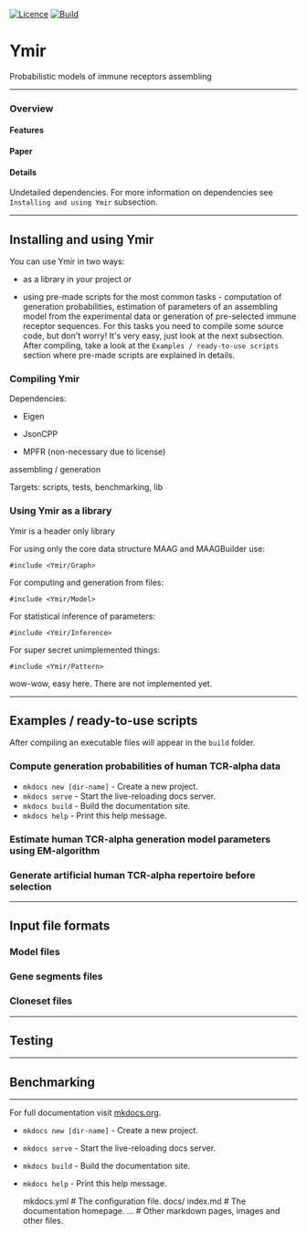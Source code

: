 [![Licence](https://img.shields.io/hexpm/l/plug.svg?style=flat-square)](http://www.apache.org/licenses/LICENSE-2.0)
[![Build](https://travis-ci.org/imminfo/ymir.svg?style=flat-square)](https://travis-ci.org/imminfo/ymir)


# Ymir
Probabilistic models of immune receptors assembling

---

### Overview

#### Features

#### Paper

#### Details
Undetailed dependencies. For more information on dependencies see `Installing and using Ymir` subsection.

---

## Installing and using Ymir

You can use Ymir in two ways:

- as a library in your project or 

- using pre-made scripts for the most common tasks - computation of generation probabilities,
estimation of parameters of an assembling model from the experimental data or
generation of pre-selected immune receptor sequences. For this tasks you need to compile
some source code, but don't worry! It's very easy, just look at the next subsection. After compiling,
take a look at the `Examples / ready-to-use scripts` section where pre-made scripts are explained in details.

### Compiling Ymir

Dependencies:

- Eigen

- JsonCPP

- MPFR (non-necessary due to license)

assembling / generation

Targets: scripts, tests, benchmarking, lib

### Using Ymir as a library

Ymir is a header only library

For using only the core data structure MAAG and MAAGBuilder use:

    #include <Ymir/Graph>

For computing and generation from files:

    #include <Ymir/Model>

For statistical inference of parameters:

    #include <Ymir/Inference>

For super secret unimplemented things:
    
    #include <Ymir/Pattern>

wow-wow, easy here. There are not implemented yet.

---

## Examples / ready-to-use scripts

After compiling an executable files will appear in the `build` folder.

### Compute generation probabilities of human TCR-alpha data

* `mkdocs new [dir-name]` - Create a new project.
* `mkdocs serve` - Start the live-reloading docs server.
* `mkdocs build` - Build the documentation site.
* `mkdocs help` - Print this help message.

### Estimate human TCR-alpha generation model parameters using EM-algorithm

### Generate artificial human TCR-alpha repertoire before selection

---

## Input file formats

### Model files

### Gene segments files

### Cloneset files

---

## Testing

---

## Benchmarking

---

For full documentation visit [mkdocs.org](http://mkdocs.org).

* `mkdocs new [dir-name]` - Create a new project.
* `mkdocs serve` - Start the live-reloading docs server.
* `mkdocs build` - Build the documentation site.
* `mkdocs help` - Print this help message.

    mkdocs.yml    # The configuration file.
    docs/
        index.md  # The documentation homepage.
        ...       # Other markdown pages, images and other files.
